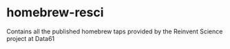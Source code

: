 # homebrew-resci
Contains all the published homebrew taps provided by the Reinvent Science project at Data61
